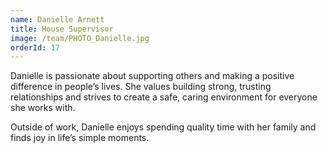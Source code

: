 ```yaml
---
name: Danielle Arnett
title: House Supervisor
image: /team/PHOTO_Danielle.jpg
orderId: 17
---
```


Danielle is passionate about supporting others and making a positive difference in people’s lives. She values building strong, trusting relationships and strives to create a safe, caring environment for everyone she works with.

Outside of work, Danielle enjoys spending quality time with her family and finds joy in life’s simple moments.